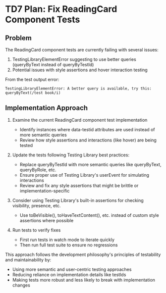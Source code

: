 # TD7 Plan: Fix ReadingCard Component Tests

## Problem

The ReadingCard component tests are currently failing with several issues:

1. TestingLibraryElementError suggesting to use better queries (queryByText instead of queryByTestId)
2. Potential issues with style assertions and hover interaction testing

From the test output error:

```
TestingLibraryElementError: A better query is available, try this:
queryByText(/test book/i)
```

## Implementation Approach

1. Examine the current ReadingCard component test implementation

   - Identify instances where data-testid attributes are used instead of more semantic queries
   - Review how style assertions and interactions (like hover) are being tested

2. Update the tests following Testing Library best practices:

   - Replace queryByTestId with more semantic queries like queryByText, queryByRole, etc.
   - Ensure proper use of Testing Library's userEvent for simulating interactions
   - Review and fix any style assertions that might be brittle or implementation-specific

3. Consider using Testing Library's built-in assertions for checking visibility, presence, etc.

   - Use toBeVisible(), toHaveTextContent(), etc. instead of custom style assertions where possible

4. Run tests to verify fixes
   - First run tests in watch mode to iterate quickly
   - Then run full test suite to ensure no regressions

This approach follows the development philosophy's principles of testability and maintainability by:

- Using more semantic and user-centric testing approaches
- Reducing reliance on implementation details like testIds
- Making tests more robust and less likely to break with implementation changes
